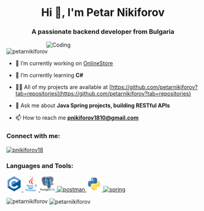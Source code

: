 <h1 align="center">Hi 👋, I'm Petar Nikiforov</h1>
<h3 align="center">A passionate backend developer from Bulgaria</h3>
<img align="right" alt="Coding" width="400" src="https://img.freepik.com/free-vector/hacker-operating-laptop-cartoon-icon-illustration-technology-icon-concept-isolated-flat-cartoon-style_138676-2387.jpg?size=338&ext=jpg&ga=GA1.1.87170709.1707955200&semt=ais">

<p align="left"> <img src="https://komarev.com/ghpvc/?username=petarnikiforov&label=Profile%20views&color=0e75b6&style=flat" alt="petarnikiforov" /> </p>

- 🔭 I’m currently working on [OnlineStore](https://github.com/petarnikiforov/OnlineStore)

- 🌱 I’m currently learning **C#**

- 👨‍💻 All of my projects are available at [https://github.com/petarnikiforov?tab=repositories](https://github.com/petarnikiforov?tab=repositories)

- 💬 Ask me about **Java Spring projects, building RESTful APIs**

- 📫 How to reach me **pnikiforov1810@gmail.com**

<h3 align="left">Connect with me:</h3>
<p align="left">
<a href="https://instagram.com/pnikiforov18" target="blank"><img align="center" src="https://raw.githubusercontent.com/rahuldkjain/github-profile-readme-generator/master/src/images/icons/Social/instagram.svg" alt="pnikiforov18" height="30" width="40" /></a>
</p>

<h3 align="left">Languages and Tools:</h3>
<p align="left"> <a href="https://www.cprogramming.com/" target="_blank" rel="noreferrer"> <img src="https://raw.githubusercontent.com/devicons/devicon/master/icons/c/c-original.svg" alt="c" width="40" height="40"/> </a> <a href="https://www.java.com" target="_blank" rel="noreferrer"> <img src="https://raw.githubusercontent.com/devicons/devicon/master/icons/java/java-original.svg" alt="java" width="40" height="40"/> </a> <a href="https://www.postgresql.org" target="_blank" rel="noreferrer"> <img src="https://raw.githubusercontent.com/devicons/devicon/master/icons/postgresql/postgresql-original-wordmark.svg" alt="postgresql" width="40" height="40"/> </a> <a href="https://postman.com" target="_blank" rel="noreferrer"> <img src="https://www.vectorlogo.zone/logos/getpostman/getpostman-icon.svg" alt="postman" width="40" height="40"/> </a> <a href="https://www.python.org" target="_blank" rel="noreferrer"> <img src="https://raw.githubusercontent.com/devicons/devicon/master/icons/python/python-original.svg" alt="python" width="40" height="40"/> </a> <a href="https://spring.io/" target="_blank" rel="noreferrer"> <img src="https://www.vectorlogo.zone/logos/springio/springio-icon.svg" alt="spring" width="40" height="40"/> </a> </p>

<p><img align="left" src="https://github-readme-stats.vercel.app/api/top-langs?username=petarnikiforov&show_icons=true&locale=en&layout=compact" alt="petarnikiforov" /></p>

<p>&nbsp;<img align="center" src="https://github-readme-stats.vercel.app/api?username=petarnikiforov&show_icons=true&locale=en" alt="petarnikiforov" /></p>
